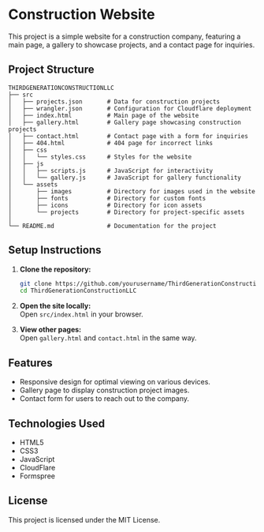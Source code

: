 # Construction Website

This project is a simple website for a construction company, featuring a main page, a gallery to showcase projects, and a contact page for inquiries.

## Project Structure

```
THIRDGENERATIONCONSTRUCTIONLLC
├── src
│   ├── projects.json       # Data for construction projects
│   ├── wrangler.json       # Configuration for Cloudflare deployment
│   ├── index.html          # Main page of the website
│   ├── gallery.html        # Gallery page showcasing construction projects
│   ├── contact.html        # Contact page with a form for inquiries
│   ├── 404.html            # 404 page for incorrect links
│   ├── css
│   │   └── styles.css      # Styles for the website
│   ├── js
│   │   ├── scripts.js      # JavaScript for interactivity
│   │   └── gallery.js      # JavaScript for gallery functionality
│   └── assets
│       ├── images          # Directory for images used in the website
│       ├── fonts           # Directory for custom fonts
│       ├── icons           # Directory for icon assets
│       └── projects        # Directory for project-specific assets
│
└── README.md               # Documentation for the project
```

## Setup Instructions

1. **Clone the repository:**
   ```sh
   git clone https://github.com/yourusername/ThirdGenerationConstructionLLC.git
   cd ThirdGenerationConstructionLLC
   ```
2. **Open the site locally:**  
   Open `src/index.html` in your browser.

3. **View other pages:**  
   Open `gallery.html` and `contact.html` in the same way.

## Features

- Responsive design for optimal viewing on various devices.
- Gallery page to display construction project images.
- Contact form for users to reach out to the company.

## Technologies Used

- HTML5
- CSS3
- JavaScript
- CloudFlare
- Formspree

## License

This project is licensed under the MIT License.